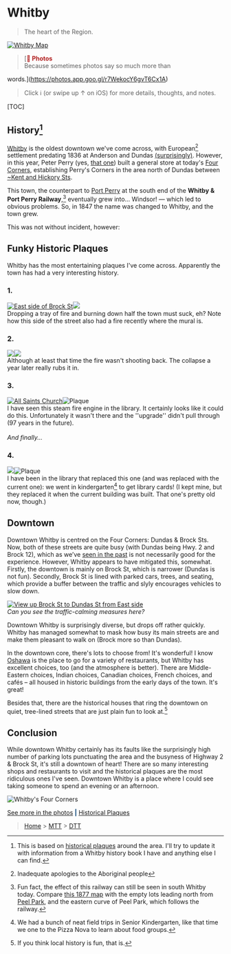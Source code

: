 <!-- #013F72 -->
# Whitby

> The heart of the Region. 

[![Whitby
Map](images/Whitby.jpg)](https://goo.gl/maps/7WBvb6Xa2NH2hE1x9)

> <aside>
> [<b class="Record" style="color: firebrick;">📸 Photos</b> <br>Because sometimes photos say so much more than
words.](https://photos.app.goo.gl/r7WekocY6gvT6Cx1A)
>
>  Click ℹ️ (or swipe up ↑ on iOS) for more details, thoughts, and notes.
>
> </aside>

[TOC]

## History[^1]

[^1]: This is based on [historical plaques](images/Whitby%20Historical%20Plaques.pdf) around the area. I'll try to update it with information from a Whitby history book I have and anything else I can find.[^2]

[Whitby](https://www.whitby.ca) is the oldest downtown we've come across, with European[^a] settlement predating 1836 at Anderson and Dundas [(surprisingly)](images/whitby-OpenStreetMap.pdf). However, in this year, Peter Perry (yes, [that one](port-perry.html)) built a general store at today's [Four Corners](https://goo.gl/maps/yihy79J3MYfMUa839), establishing Perry's Corners in the area north of Dundas between [~Kent and Hickory Sts](https://earth.google.com/web/@43.8814984,-78.94408558,102.36228677a,1058.95067545d,35y,0.00000001h,42.98514708t,0r). 

This town, the counterpart to [Port Perry](port-perry.html) at the south end of the **Whitby & Port Perry Railway**,[^ff] eventually grew into... Windsor! — which led to obvious problems. So, in 1847 the name was changed to Whitby, and the town grew. 

This was not without incident, however:

## Funky Historic Plaques
Whitby has the most entertaining plaques I've come across. Apparently the town has had a very interesting history.

### 1. 
[![East side of Brock St](images/whitby-1877.jpeg)](https://photos.google.com/share/AF1QipMyDCB14RQVsSVfPJ7GWdXzwJTRP64YurCmjGv252sprMMNJB3nwNCZMnhY_vh5EQ/photo/AF1QipOfR4sv0LYJWnW12T4JOlkg3atAbWaFVXSf1D-8?key=UE1zQUp0Y0pBTllnVlV3b3dXWTJkaU1rTUpxdV93)![](images/whitby-1877-plaque.jpg)  
Dropping a tray of fire and burning down half the town must suck, eh? Note how this side of the street also had a fire recently where the mural is. 
### 2. 
[![](images/whitby-brock-st.jpeg)](https://photos.google.com/share/AF1QipMyDCB14RQVsSVfPJ7GWdXzwJTRP64YurCmjGv252sprMMNJB3nwNCZMnhY_vh5EQ/photo/AF1QipMk4B-RoHc9omwCexenfLLEUU-Upo6hSrh0lbOs?key=UE1zQUp0Y0pBTllnVlV3b3dXWTJkaU1rTUpxdV93)![](images/whitby-1901-plaque.jpg)  
Although at least that time the fire wasn't shooting back. The collapse a year later really rubs it in. 
### 3. 
[![All Saints Church](images/whitby-all-saints.jpeg)](https://photos.google.com/share/AF1QipMyDCB14RQVsSVfPJ7GWdXzwJTRP64YurCmjGv252sprMMNJB3nwNCZMnhY_vh5EQ/photo/AF1QipN8uB0IW0FpQs_LZ8ox2xnVu8Cocsu0ei86WZ5f?key=UE1zQUp0Y0pBTllnVlV3b3dXWTJkaU1rTUpxdV93)![Plaque](images/whitby-all-saints-plaque.jpg)  
I have seen this steam fire engine in the library. It certainly looks like it could do this. Unfortunately it wasn't there and the ''upgrade'' didn't pull through (97 years in the future).<br>  
*And finally...*<br>  
### 4. 
[![](images/whitby-lib.jpeg)](https://photos.google.com/share/AF1QipMyDCB14RQVsSVfPJ7GWdXzwJTRP64YurCmjGv252sprMMNJB3nwNCZMnhY_vh5EQ/photo/AF1QipPbRmNEe3EMpStkj1ASVMvmd1FZhVx3zY6TMSAS?key=UE1zQUp0Y0pBTllnVlV3b3dXWTJkaU1rTUpxdV93)![Plaque](images/whitby-lib-plaque.jpg)  
I have been in the library that replaced this one (and was replaced with the current one): we went in kindergarten[^SK] to get library cards! (I kept mine, but they replaced it when the current building was built. That one's pretty old now, though.)

[^SK]: We had a bunch of neat field trips in Senior Kindergarten, like that time we one to the Pizza Nova to learn about food groups.


[^2]: Whitby seems to have the best-preserved and most-accessible history out of all the downtowns I've looked at, but I could be biased since I'm more familiar with the [Whitby Public Library](https://www.whitbylibrary.ca)[^3] (although the archives aren't open right now, anyway).

[^ff]: Fun fact, the effect of this railway can still be seen in south Whitby today. Compare [this 1877 map](http://www.historicmapworks.com/Map/CA/656/Whitby/Ontario+County+1877/Ontario/) with the empty lots leading north from [Peel Park](https://goo.gl/maps/vRZmKSZCTjyP9b6h9), and the eastern curve of Peel Park, which follows the railway.

[^3]: Still the greatest library building in the GTA in my opinion

[^a]: Inadequate apologies to the Aboriginal people

## Downtown
Downtown Whitby is centred on the Four Corners: Dundas & Brock Sts. Now, both of these streets are  quite busy (with Dundas being Hwy. 2 and Brock 12), which as we’ve [seen in the past](bowmanville.html) is not necessarily good for the experience. However, Whitby appears to have mitigated this, somewhat. Firstly, the downtown is mainly on Brock St, which is narrower (Dundas is not fun). Secondly, Brock St is lined with parked cars, trees, and seating, which provide a buffer between the traffic and slyly encourages vehicles to slow down. 

[![View up Brock St to Dundas St from East side](images/whitby-brock-st.jpeg)](https://photos.google.com/share/AF1QipMyDCB14RQVsSVfPJ7GWdXzwJTRP64YurCmjGv252sprMMNJB3nwNCZMnhY_vh5EQ/photo/AF1QipMk4B-RoHc9omwCexenfLLEUU-Upo6hSrh0lbOs?key=UE1zQUp0Y0pBTllnVlV3b3dXWTJkaU1rTUpxdV93)  
*Can you see the traffic-calming measures here?*

Downtown Whitby is surprisingly diverse, but drops off rather quickly. Whitby has managed somewhat to mask how busy its main streets are and make them pleasant to walk on (Brock more so than Dundas). 

In the downtown core, there's lots to choose from! It's wonderful! I know [Oshawa](oshawa.html) is the place to go for a variety of restaurants, but Whitby has excellent choices, too (and the atmosphere is better). There are Middle-Eastern choices, Indian choices, Canadian choices, French choices, and cafés – all housed in historic buildings from the early days of the town. It's great!

Besides that, there are the historical houses that ring the downtown on quiet, tree-lined streets that are just plain fun to look at.[^lh]

## Conclusion
While downtown Whitby certainly has its faults like the surprisingly high number of parking lots punctuating the area and the busyness of Highway 2 & Brock St, it's still a downtown of heart! There are so many interesting shops and restaurants to visit and the historical plaques are the most ridiculous ones I've seen. Downtown Whitby is a place where I could see taking someone to spend an evening or an afternoon. 

![Whitby's Four Corners](images/whitby-4.jpeg)

[^lh]: If you think local history is fun, that is.


[See more in the photos](https://photos.app.goo.gl/r7WekocY6gvT6Cx1A) <b style="color: #013F72;">|</b> [Historical Plaques](images/Whitby%20Historical%20Plaques.pdf)
> [Home](http://robeandr.github.io) \> [MTT](../../MTT.html) \>
[DTT](../DTT.html)
